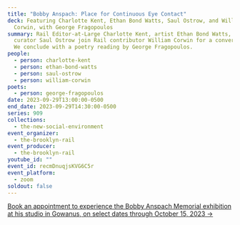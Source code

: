 ```yaml
---
title: "Bobby Anspach: Place for Continuous Eye Contact"
deck: Featuring Charlotte Kent, Ethan Bond Watts, Saul Ostrow, and William
  Corwin, with George Fragopoulos
summary: Rail Editor-at-Large Charlotte Kent, artist Ethan Bond Watts, and
  curator Saul Ostrow join Rail contributor William Corwin for a conversation.
  We conclude with a poetry reading by George Fragopoulos.
people:
  - person: charlotte-kent
  - person: ethan-bond-watts
  - person: saul-ostrow
  - person: william-corwin
poets:
  - person: george-fragopoulos
date: 2023-09-29T13:00:00-0500
end_date: 2023-09-29T14:30:00-0500
series: 909
collections:
  - the-new-social-environment
event_organizer:
  - the-brooklyn-rail
event_producer:
  - the-brooklyn-rail
youtube_id: ""
event_id: recmDnuqjsKVG6C5r
event_platform:
  - zoom
soldout: false
---
```

[B﻿ook an appointment to experience the Bobby Anspach Memorial exhibition at his studio in Gowanus, on select dates through October 15, 2023 → ](https://calendly.com/bobbyanspachmemorial/experience?month=2023-09)